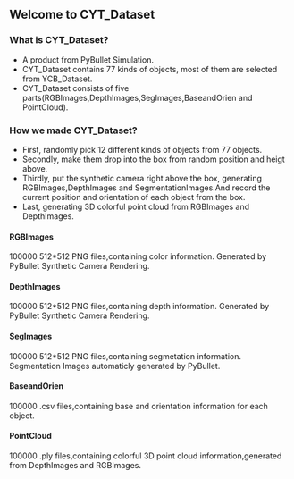 ## Welcome to CYT_Dataset
### What is CYT_Dataset?
- A product from PyBullet Simulation.
- CYT_Dataset contains 77 kinds of objects, most of them are selected from YCB_Dataset.
- CYT_Dataset consists of five parts(RGBImages,DepthImages,SegImages,BaseandOrien and PointCloud).


### How we made CYT_Dataset?
- First, randomly pick 12 different kinds of objects from 77 objects.
- Secondly, make them drop into the box from random position and heigt above.
- Thirdly, put the synthetic camera right above the box, generating RGBImages,DepthImages and SegmentationImages.And record the current position and orientation of each object from the box.
- Last, generating 3D colorful point cloud from RGBImages and DepthImages.

#### RGBImages
100000 512*512 PNG files,containing color information. Generated by PyBullet Synthetic Camera Rendering.
#### DepthImages
100000 512*512 PNG files,containing depth information. Generated by PyBullet Synthetic Camera Rendering.
#### SegImages
100000 512*512 PNG files,containing segmetation information. Segmentation Images automaticly generated by PyBullet.
#### BaseandOrien
100000 .csv files,containing base and orientation information for each object.
#### PointCloud
100000 .ply files,containing colorful 3D point cloud information,generated from DepthImages and RGBImages.
